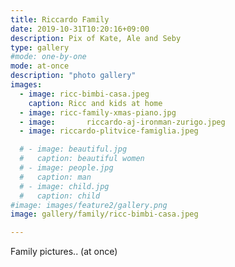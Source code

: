 ```yaml
---
title: Riccardo Family
date: 2019-10-31T10:20:16+09:00
description: Pix of Kate, Ale and Seby
type: gallery
#mode: one-by-one
mode: at-once
description: "photo gallery"
images:
  - image: ricc-bimbi-casa.jpeg
    caption: Ricc and kids at home
  - image: ricc-family-xmas-piano.jpg
  - image:       riccardo-aj-ironman-zurigo.jpeg
  - image: riccardo-plitvice-famiglia.jpeg

  # - image: beautiful.jpg
  #   caption: beautiful women
  # - image: people.jpg
  #   caption: man
  # - image: child.jpg
  #   caption: child
#image: images/feature2/gallery.png
image: gallery/family/ricc-bimbi-casa.jpeg

---
```


Family pictures.. (at once)

